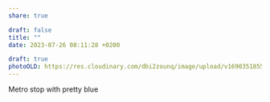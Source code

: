 ```yaml
---
share: true

draft: false
title: ""
date: 2023-07-26 08:11:28 +0200

draft: true
photoOLD: https://res.cloudinary.com/dbi2zounq/image/upload/v1690351855/txz54ypjclf9le9dtbuz.jpg
---
```


Metro stop with pretty blue
